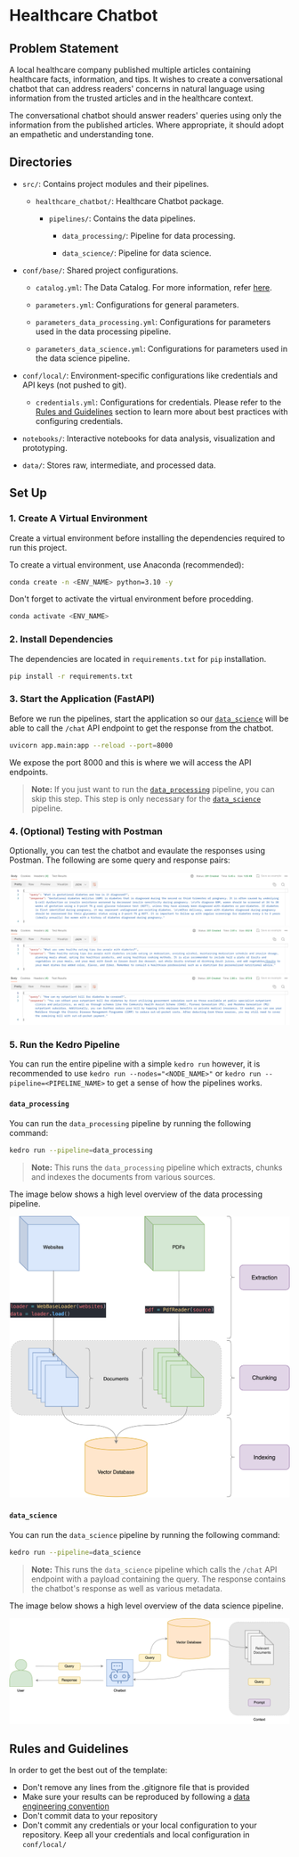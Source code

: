 # Healthcare Chatbot

## Problem Statement

A local healthcare company published multiple articles containing healthcare facts, information, and tips. It wishes to create a conversational chatbot that can address readers' concerns in natural language using information from the trusted articles and in the healthcare context.

The conversational chatbot should answer readers' queries using only the information from the published articles. Where appropriate, it should adopt an empathetic and understanding tone.

## Directories

- `src/`: Contains project modules and their pipelines.

  - `healthcare_chatbot/`: Healthcare Chatbot package.

    - `pipelines/`: Contains the data pipelines.

      - `data_processing/`: Pipeline for data processing.

      - `data_science/`: Pipeline for data science.

- `conf/base/`: Shared project configurations.

  - `catalog.yml`: The Data Catalog. For more information, refer [here](conf/README.md).

  - `parameters.yml`: Configurations for general parameters.

  - `parameters_data_processing.yml`: Configurations for parameters used in the data processing pipeline.

  - `parameters_data_science.yml`: Configurations for parameters used in the data science pipeline.

- `conf/local/`: Environment-specific configurations like credentials and API keys (not pushed to git).

  - `credentials.yml`: Configurations for credentials. Please refer to the [Rules and Guidelines](#rules-and-guidelines) section to learn more about best practices with configuring credentials.

- `notebooks/`: Interactive notebooks for data analysis, visualization and prototyping.

- `data/`: Stores raw, intermediate, and processed data.

## Set Up

### 1. Create A Virtual Environment

Create a virtual environment before installing the dependencies required to run this project.

To create a virtual environment, use Anaconda (recommended):

```bash
conda create -n <ENV_NAME> python=3.10 -y
```

Don't forget to activate the virtual environment before procedding.

```bash
conda activate <ENV_NAME>
```

### 2. Install Dependencies

The dependencies are located in `requirements.txt` for `pip` installation.

```bash
pip install -r requirements.txt
```

### 3. Start the Application (FastAPI)

Before we run the pipelines, start the application so our [`data_science`](#data_science) will be able to call the `/chat` API endpoint to get the response from the chatbot.

```bash
uvicorn app.main:app --reload --port=8000
```

We expose the port 8000 and this is where we will access the API endpoints.

> **Note:** If you just want to run the [`data_processing`](#data_processing) pipeline, you can skip this step. This step is only necessary for the [`data_science`](#data_science) pipeline.

### 4. (Optional) Testing with Postman

Optionally, you can test the chatbot and evaulate the responses using Postman. The following are some query and response pairs:

![image](docs/external/postman1.png)
![image](docs/external/postman2.png)
![image](docs/external/postman3.png)

### 5. Run the Kedro Pipeline

You can run the entire pipeline with a simple `kedro run` however, it is recommended to use `kedro run --nodes="<NODE_NAME>"` or `kedro run --pipeline=<PIPELINE_NAME>` to get a sense of how the pipelines works.

#### `data_processing` <a id="data_processing"></a>

You can run the `data_processing` pipeline by running the following command:

```bash
kedro run --pipeline=data_processing
```

> **Note:** This runs the `data_processing` pipeline which extracts, chunks and indexes the documents from various sources.

The image below shows a high level overview of the data processing pipeline.

![image](docs/external/data_processing.png)

#### `data_science` <a id="data_science"></a>

You can run the `data_science` pipeline by running the following command:

```bash
kedro run --pipeline=data_science
```

> **Note:** This runs the `data_science` pipeline which calls the `/chat` API endpoint with a payload containing the query. The response contains the chatbot's response as well as various metadata.

The image below shows a high level overview of the data science pipeline.

![image](docs/external/data_science.png)

## Rules and Guidelines <a id="rules-and-guidelines"></a>

In order to get the best out of the template:

- Don't remove any lines from the .gitignore file that is provided
- Make sure your results can be reproduced by following a [data engineering convention](https://docs.kedro.org/en/stable/faq/faq.html#what-is-data-engineering-convention)
- Don't commit data to your repository
- Don't commit any credentials or your local configuration to your repository. Keep all your credentials and local configuration in `conf/local/`
